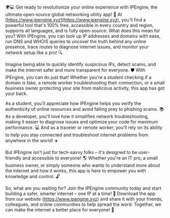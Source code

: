 🌍💻 Get ready to revolutionize your online experience with IPEngine, the ultimate open-source global networking utility app! 🚀 At [https://www.ipengine.xyz](https://www.ipengine.xyz), you'll find a powerful tool that's 100% free, accessible in every country and region, supports all languages, and is fully open-source. What does this mean for you? With IPEngine, you can look up IP addresses and domains with ease, run DNS and WHOIS queries to uncover the truth behind any online presence, trace routes to diagnose internet issues, and monitor your network setup like a pro! 🔍

Imagine being able to quickly identify suspicious IPs, detect scams, and make the internet safer and more transparent for everyone. 🛡️ With IPEngine, you can do just that! Whether you're a student checking if a domain is fake, a remote worker troubleshooting their connection, or a small business owner protecting your site from malicious activity, this app has got your back.

As a student, you'll appreciate how IPEngine helps you verify the authenticity of online resources and avoid falling prey to phishing scams. 📚 As a developer, you'll love how it simplifies network troubleshooting, making it easier to diagnose issues and optimize your code for maximum performance. 💻 And as a traveler or remote worker, you'll rely on its ability to help you stay connected and troubleshoot internet problems from anywhere in the world! ✈️

But IPEngine isn't just for tech-savvy folks – it's designed to be user-friendly and accessible to everyone! 🌎 Whether you're an IT pro, a small business owner, or simply someone who wants to understand more about the internet and how it works, this app is here to empower you with knowledge and control. 🔓

So, what are you waiting for? Join the IPEngine community today and start building a safer, smarter internet – one IP at a time! 🌟 Download the app from our website (https://www.ipengine.xyz) and share it with your friends, colleagues, and online communities to help spread the word. Together, we can make the internet a better place for everyone! 💪